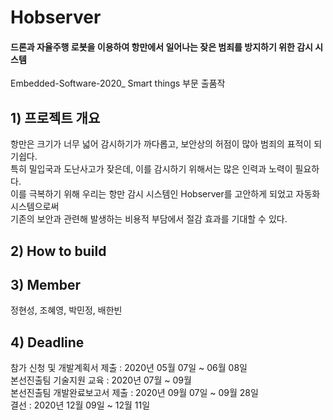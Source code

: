 # Hobserver
#### 드론과 자율주행 로봇을 이용하여 항만에서 일어나는 잦은 범죄를 방지하기 위한 감시 시스템 
 Embedded-Software-2020_ Smart things 부문 출품작

## 1) 프로젝트 개요
   
항만은 크기가 너무 넓어 감시하기가 까다롭고, 보안상의 허점이 많아 범죄의 표적이 되기쉽다.    
특히 밀입국과 도난사고가 잦은데, 이를 감시하기 위해서는 많은 인력과 노력이 필요하다.   
이를 극복하기 위해 우리는 항만 감시 시스템인 Hobserver를 고안하게 되었고 자동화 시스템으로써   
기존의 보안과 관련해 발생하는 비용적 부담에서 절감 효과를 기대할 수 있다.
## 2) How to build

## 3) Member
정현성, 조혜영, 박민정, 배한빈
## 4) Deadline
참가 신청 및 개발계획서 제출 :	2020년 05월 07일 ~ 06월 08일   
본선진출팀 기술지원 교육 :	2020년 07월 ~ 09월   
본선진출팀 개발완료보고서 제출 :	2020년 09월 07일 ~ 09월 28일   
결선 :	2020년 12월 09일 ~ 12월 11일   
